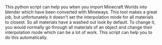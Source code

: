 This python script can help you when you import Minecraft Worlds into blender which have been converted with Mineways. This tool makes a great job, but unfortunately it doesn't set the interpolation mode for all materials to closest. So all materials have a washed out look by default. To change it, you would normally go through all materials of an object and change their interpolation mode which can be a lot of work. This script can help you to do this automatically.
